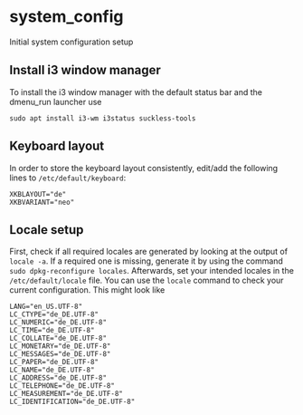 # system_config
Initial system configuration setup

## Install i3 window manager

To install the i3 window manager with the default status bar and the dmenu_run launcher use

```console
sudo apt install i3-wm i3status suckless-tools
```

## Keyboard layout

In order to store the keyboard layout consistently, edit/add the following lines to ```/etc/default/keyboard```:

```console
XKBLAYOUT="de"
XKBVARIANT="neo"
```

## Locale setup

First, check if all required locales are generated by looking at the output of ```locale -a```. If a required one is missing, generate it by using the command ```sudo dpkg-reconfigure locales```. Afterwards, set your intended locales in the ```/etc/default/locale``` file. You can use the ```locale``` command to check your current configuration. This might look like

```console
LANG="en_US.UTF-8"
LC_CTYPE="de_DE.UTF-8"
LC_NUMERIC="de_DE.UTF-8"
LC_TIME="de_DE.UTF-8"
LC_COLLATE="de_DE.UTF-8"
LC_MONETARY="de_DE.UTF-8"
LC_MESSAGES="de_DE.UTF-8"
LC_PAPER="de_DE.UTF-8"
LC_NAME="de_DE.UTF-8"
LC_ADDRESS="de_DE.UTF-8"
LC_TELEPHONE="de_DE.UTF-8"
LC_MEASUREMENT="de_DE.UTF-8"
LC_IDENTIFICATION="de_DE.UTF-8"
```
